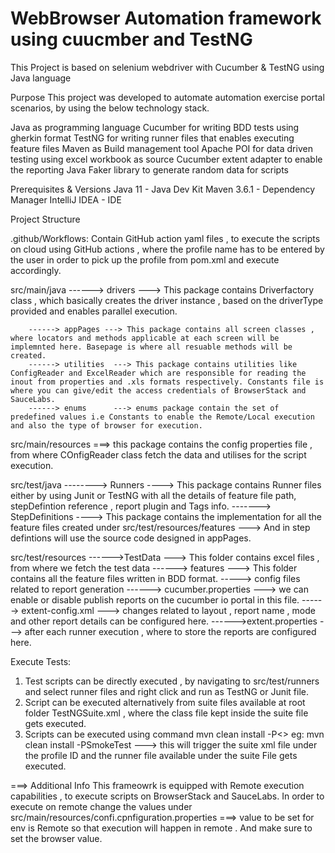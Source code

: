 
# WebBrowser Automation framework using cuucmber and TestNG

This Project is based on selenium webdriver with Cucumber & TestNG using Java language

Purpose
This project was developed to automate automation exercise portal scenarios, by using the below technology stack.

Java as programming language
Cucumber for writing BDD tests using gherkin format
TestNG for writing runner files that enables executing feature files
Maven as Build management tool
Apache POI for data driven testing using excel workbook as source
Cucumber extent adapter to enable the reporting
Java Faker library to generate random data for scripts


Prerequisites & Versions
Java 11 - Java Dev Kit
Maven 3.6.1 - Dependency Manager
IntelliJ IDEA - IDE

Project Structure

.github/Workflows: Contain GitHub action yaml files , to execute the scripts on cloud using GitHub actions , where the profile name has to be entered by the user in order to pick up the profile from pom.xml and execute accordingly.

src/main/java
        ------> drivers ---> This package contains   Driverfactory       class , which basically creates the driver instance , based on the driverType provided and enables parallel execution.
       
       
        ------> appPages ---> This package contains all screen classes , where locators and methods applicable at each screen will be implemnted here. Basepage is where all resuable methods will be created.
        ------> utilities  ---> This package contains utilities like ConfigReader and ExcelReader which are responsible for reading the inout from properties and .xls formats respectively. Constants file is where you can give/edit the access credentials of BrowserStack and SauceLabs.
        ------> enums      ---> enums package contain the set of predefined values i.e Constants to enable the Remote/Local execution and also the type of browser for execution.

src/main/resources ===> this package contains the config properties file , from where COnfigReader class fetch the data and utilises for the script execution.

 
 
 
 
 src/test/java
        --------> Runners ----> This package contains Runner files either by using Junit or TestNG with all the details of feature file path, stepDefintion reference , report plugin and Tags info.
        -------> StepDefinitions ----> This package contains the implementation for all the feature files created under src/test/resources/features ---> And in step defintions will use the source code designed in appPages.
 
 
 src/test/resources
       ------>TestData ---> This folder contains excel files , from where we fetch the test data
       ------> features ---> This folder contains all the feature files written in BDD format.
       -----> config files related to report generation
       ------> cucumber.properties ---> we can enable or disable publish reports on the cucumber io portal in this file.
       ------> extent-config.xml ---> changes related to layout , report name , mode and other report details can be configured here.
       ------>extent.properties ---> after each runner execution , where to store the reports are configured here.
 


Execute Tests:
1. Test scripts can be directly executed , by navigating to src/test/runners and select runner files and right click and run as TestNG or Junit file.
2. Script can be executed alternatively from suite files available at root folder TestNGSuite.xml , where the class file kept inside the suite file gets executed.
3. Scripts can be executed using command mvn clean install -P<<profileId from the pom.xml>> eg: mvn clean install -PSmokeTest ---> this will trigger the suite xml file under the profile ID and the runner file available under the suite File gets executed.



===> Additional Info
This frameowrk is equipped with Remote execution capabilities , to execute scripts on BrowserStack and SauceLabs. In order to execute on remote change the values under src/main/resources/confi.cpnfiguration.properties ===> value to be set for env is Remote so that execution will happen in remote . And make sure to set the browser value.
